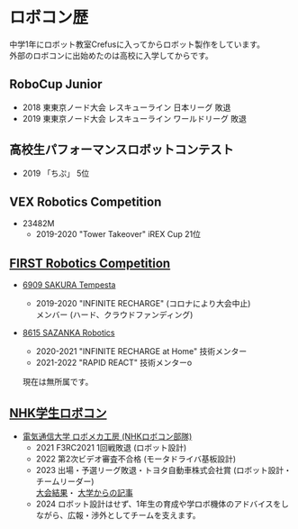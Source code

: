 # ロボコン歴

中学1年にロボット教室Crefusに入ってからロボット製作をしています。  
外部のロボコンに出始めたのは高校に入学してからです。

## RoboCup Junior
- 2018 東東京ノード大会 レスキューライン 日本リーグ 敗退
- 2019 東東京ノード大会 レスキューライン ワールドリーグ 敗退

## 高校生パフォーマンスロボットコンテスト
- 2019 「ちぷ」 5位

## VEX Robotics Competition
- 23482M
    - 2019-2020 \"Tower Takeover\" iREX Cup 21位

## [FIRST Robotics Competition](https://www.firstinspires.org/robotics/frc)
- [6909 SAKURA Tempesta](https://sakura-tempesta.org/)
    - 2019-2020 \"INFINITE RECHARGE\" (コロナにより大会中止)  
        メンバー (ハード、クラウドファンディング)

- [8615 SAZANKA Robotics](https://sazankarobotics.com/)
    - 2020-2021 \"INFINITE RECHARGE at Home\" 技術メンター
    - 2021-2022 \"RAPID REACT\" 技術メンターo

    現在は無所属です。
<!-- - 現在は発足1年目からメンターをしていたSAZANKA Roboticsを方向性の違いにより離れ、無所属です。 -->

## [NHK学生ロボコン](https://official-robocon.com/gakusei)
- [電気通信大学 ロボメカ工房 (NHKロボコン部隊)](https://sites.google.com/view/uec-rmf/home/butai/nhk-team)
    - 2021 F3RC2021 1回戦敗退 (ロボット設計)
    - 2022 第2次ビデオ審査不合格 (モータドライバ基板設計)
    - 2023 出場・予選リーグ敗退・トヨタ自動車株式会社賞 (ロボット設計・チームリーダー)  
        [大会結果](https://official-robocon.com/history/gakusei/about/history/thirtytwo/)・
        [大学からの記事](https://www.uec.ac.jp/news/prize/2023/20230627_5464.html)
    - 2024 ロボット設計はせず、1年生の育成や学ロボ機体のアドバイスをしながら、広報・渉外としてチームを支えます。

